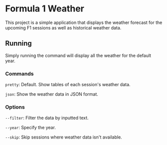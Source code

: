 # Formula 1 Weather

This project is a simple application that displays the weather forecast for the upcoming F1 sessions as well as historical weather data.

## Running

Simply running the command will display all the weather for the default year.

### Commands

`pretty`: Default. Show tables of each session's weather data.

`json`: Show the weather data in JSON format.

### Options

`--filter`: Filter the data by inputted text.

`--year`: Specify the year.

`--skip`: Skip sessions where weather data isn't available.
